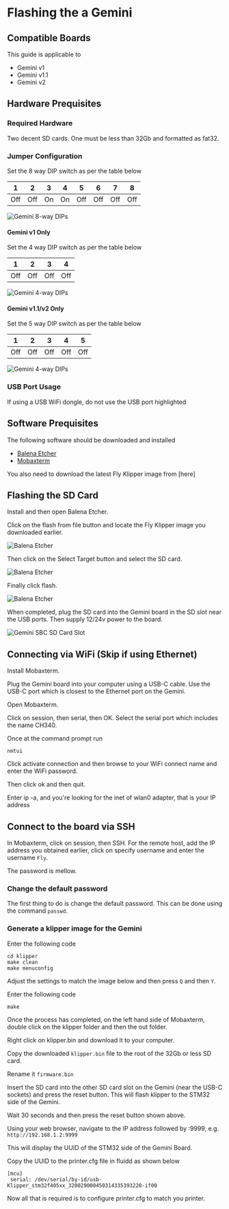 # Flashing the a Gemini

## Compatible Boards

This guide is applicable to
  * Gemini v1
  * Gemini v1.1
  * Gemini v2

## Hardware Prequisites 

### Required Hardware

Two decent SD cards. One must be less than 32Gb and formatted as fat32.  

### Jumper Configuration

Set the 8 way DIP switch as per the table below

|1|2|3|4|5|6|7|8|
| :----: | :----: | :----: | :----: | :----: | :----: | :----: | :----: |
|Off|Off|On|On|Off|Off|Off|Off|

![Gemini 8-way DIPs](../../images/guides/flash_gemini/gemini_8_way.jpg ":no-zooom")

#### Gemini v1 Only

Set the 4 way DIP switch as per the table below

|1|2|3|4|
| :----: | :----: | :----: | :----: |
|Off|Off|Off|Off|

![Gemini 4-way DIPs](../../images/guides/flash_gemini/gemini_4_way.jpg ":no-zooom")

#### Gemini v1.1/v2 Only

Set the 5 way DIP switch as per the table below

|1|2|3|4|5|
| :----: | :----: | :----: | :----: | :----: |
|Off|Off|Off|Off|Off|

![Gemini 4-way DIPs](../../images/guides/flash_gemini/gemini_5_way.jpg ":no-zooom")

### USB Port Usage

If using a USB WiFi dongle, do not use the USB port highlighted

## Software Prequisites

The following software should be downloaded and installed

  * [Balena Etcher](https://www.balena.io/etcher/)
  * [Mobaxterm](https://mobaxterm.mobatek.net/)

You also need to download the latest Fly Klipper image from [here]

## Flashing the SD Card

Install and then open Balena Etcher.  

Click on the flash from file button and locate the Fly Klipper image you downloaded earlier.  

![Balena Etcher](../../images/guides/flash_gemini/balena_1.png ":no-zooom")

Then click on the Select Target button and select the SD card.  

![Balena Etcher](../../images/guides/flash_gemini/balena_2.png ":no-zooom")

Finally click flash.

![Balena Etcher](../../images/guides/flash_gemini/balena_3.png ":no-zooom")

When completed, plug the SD card into the Gemini board in the SD slot near the USB ports. Then supply 12/24v power to the board.

![Gemini SBC SD Card Slot](../../images/guides/flash_gemini/sbc_sdcard.png ":no-zooom")

## Connecting via WiFi (Skip if using Ethernet)

Install Mobaxterm.  

Plug the Gemini board into your computer using a USB-C cable. Use the USB-C port which is closest to the Ethernet port on the Gemini.  

Open Mobaxterm.  

Click on session, then serial, then OK. Select the serial port which includes the name CH340.

Once at the command prompt run 
```
nmtui
```

Click activate connection and then browse to your WiFi connect name and enter the WiFi password.  

Then click ok and then quit.  

Enter ip -a, and you're looking for the inet of wlan0 adapter, that is your IP address

## Connect to the board via SSH

In Mobaxterm, click on session, then SSH. For the remote host, add the IP address you obtained earlier, click on specify username and enter the username `Fly`.  

The password is mellow.  

### Change the default password

The first thing to do is change the default password. This can be done using the command `passwd`. 

### Generate a klipper image for the Gemini

Enter the following code
```
cd klipper
make clean
make menuconfig
```

Adjust the settings to match the image below and then press `Q` and then `Y`.  

Enter the following code
```
make
```
Once the process has completed, on the left hand side of Mobaxterm, double click on the klipper folder and then the out folder.  

Right click on klipper.bin and download it to your computer.  

Copy the downloaded `klipper.bin` file to the root of the 32Gb or less SD card.

Rename it `firmware.bin`

Insert the SD card into the other SD card slot on the Gemini (near the USB-C sockets) and press the reset button. This will flash klipper to the STM32 side of the Gemini.  

Wait 30 seconds and then press the reset button shown above.

Using your web browser, navigate to the IP address followed by :9999, e.g. `http://192.168.1.2:9999`

This will display the UUID of the STM32 side of the Gemini Board.

Copy the UUID to the printer.cfg file in fluidd as shown below

```
[mcu]
 serial: /dev/serial/by-id/usb-Klipper_stm32f405xx_320029000450314335393220-if00
```
Now all that is required is to configure printer.cfg to match you printer.